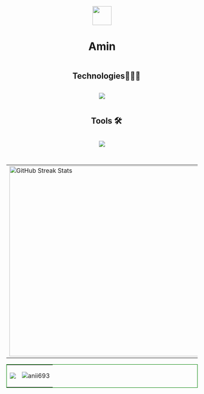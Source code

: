 <p align="center"><picture align="center"><img align="center" src = "https://github.com/7oSkaaa/7oSkaaa/blob/main/Images/about_me.gif?raw=true" width = 50px></picture></p>
<h1 align="center">Amin</h1>

<!--h1 without bottom border-->
<div id="user-content-toc">
  <ul align="center">
    <summary><h2 style="display: inline-block">Technologies👨🏻‍💻</h2></summary>
  </ul>
</div>
<!--tech stack icons-->
<p align="center">
  <a href="#">
    <img src="https://skillicons.dev/icons?i=git,css,html,java,js,mysql,idea&perline=14" />
  </a>
</p>
<div id="user-content-toc">
  <ul align="center">
    <summary><h2 style="display: inline-block">Tools 🛠️</h2></summary>
  </ul>
</div>
<!--tech stack icons-->
<p align="center">
  <a href="#">
    <img src="https://skillicons.dev/icons?i=git,github,vscode,idea,windows,linux&perline=14" />
  </a>
</p>

<br>
<table style="border: none;">
  <tr>
    <td>
      <img src="https://github-readme-streak-stats.herokuapp.com?user=AminMallouk&theme=dark&hide_border=false" width="500" alt="GitHub Streak Stats">
    </td>
    <td>
      <img src="https://github-readme-stats.vercel.app/api?username=AminMallouk&show_icons=true&theme=dark" width="500" alt="GitHub Stats">
    </td>
  </tr>
</table>

<table style="border: 1px solid green; text-align: center;">
  <tr>
    <td>
      <img  align="center"  src="https://github-readme-stats.anuraghazra1.vercel.app/api/top-langs/?username=AminMallouk&theme=dark&hide_border=false&no-bg=true&no-frame=true&langs_count=10"/>
    </td>
    <td>
      <p><img align="center" src="https://github-readme-stats.vercel.app/api/top-langs?username=AminMallouk&show_icons=true&theme=dark&locale=en&layout=compact" alt="anii693" /></p>
    </td>
  </tr>
</table>
